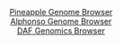<div id="Pineapple_Genome_Browser" align="center">
  <a href="https://igv.org/app/?sessionURL=blob:zZTRbtowFIbfxVKrTQqJnRSCI1VTgA5apnaFZqxUVWQSJ7FI7NR2oIB49xm0aTedVC42TfKFfXTs85_fn70DKyoVExwEwLVR20YIWEAVYj0lVV3SW1JRBYKMlIpaQNKMSsoTCoIdyIjSJJp8MTsLrWsVOA7TdasiPBe28mxSka3gZK3sRFROX5QlWQhJtJDK6UmyEg7LV601XZC6tk1tz247KdHEIWVdCK6EU1Oex2tzXvwrFOeUi4rGVVNqdhQQGz1GY2pn5FM4m4ZJQpUa0811ehmOr8Nv3lU0H3b68.huNIs6s_MpyznRjaSXt8P70bIehDdhGk7d5rsqxnR2lfW8C3jmDc6vXmsmqbpEPup6Xd_tYmMM4yl9_Z96NoOd2HeIO94i0qMixZPJUj9uHvFUzAv5tbh.q28Mwd4CpUgawwFICukHCFoe7Fhtt9M6TFHXgvDgjhQMBE_PFtCSJEuT_rQDelMbWoCiL80RHAsImVIJghaG0EcYu.0L_wJijPbWDjSy_HvWfo4m2Idu6LqdOGOlNiinseK1sgnn9irJ7Hx7opcP_VevfmAhKjbNmtA77Pfm3pLPtpM_eWkBU_p4fabR9yj6J9S9R4itF6eiVg3SqI_4mdsbjLZD1hYPCKuXe7zF8.Gbjwwffp_TzMmErIg2.SZilj95WxHJCNcmsGKKLVjJ9GZmfBRrECDXM9iCRJTCcAhkvvgALWihNvz4G09v_7z_AQ--">Pineapple Genome Browser</a>
</div>
<div id="Alphonso_Genome_Browser" align="center">
  <a href="https://igv.org/app/?sessionURL=blob:zZJda9swFIb_i6BlA8eW5MSJDWU4_VqXtR0JbkhKMbItO2ptSZEU54v892llYzcrNBcbA11IhyOd93317EFLlWaCgwhgF_VchIAD9EKsJ6SRNb0jDdUgKkmtqQMULamiPKcg2oOSaEOS8Vd7c2GM1JHnMSM7DeGVcLXvkobsBCdr7eai8c5FXZNMKGKE0t5QkVZ4rGo7a5oRKV0723d7XkEM8UgtF4Jr4UnKq3Rt30t_ldKKctHQtFnVhr0KSK0eq7FwS_Ipnk7iPKdaj.j2pjiLRzfxg3.ZzK.D83ly_3maBNPTCas4MStFz_DwUqJxOAyu26xi6Fkt1RIm3VCNuif.xenlRjJF9Rnqo4E_6OOBb4NhvKCb_8mzXexI35NZdfGQbbG6fW6o2GRhDTN2G9D5FXzD98EBtchXlgOQL1Q_QtDxYeD0cND5sUUDB8LQpqMEA9HjkwOMIvmLbX_cA7OVlhag6XL1Co4DhCqoAlEnhLCPwhD3uv0uDEN0cPZgpeq_F.1VMg77EMcYB2nJamNRLlLNpXYJ526bl261OzJLfzefzbImWUxf1GZ5gocrFtAl_jJ8jqfJmxTZ4a8faK2.R9M_4e49QlyTHQub_FaMCoorURTr8DaMb5Yo3tz37may.mM8XWv2uGhKoRpibL.t2ONP3lqiGOHGFlqmWcZqZrZTm6JYgwhh32ILclELyyFQVfYBOtBBPfjxN57.4enwHQ--">Alphonso Genome Browser</a>
</div>


<div id="DAF_Genomics_Browser" align="center">
  <a href="https://igv.org/app/?sessionURL=blob:tZFra9swFIb_i2D95JtkxzcIw92yruuyQoNj0lKCYsuxFkvyJDlX8t8nvJbCRhmDDiQhcS7vq_OcwJZIRQUHKUAOHDkQAguoRuxmmHUt.YYZUSCtcauIBSSpiSS8JCA9gRorjfO7r6ay0bpTqetWuLbXhAtGS.Uo38GdrUSvG2JSbeRgho.C451ySsFMssYubrtGcCVcXJZEKdtzO8LXyx02x3NsObQkS9a3mg6qS2PCGKucGhu3lFdk_xcj_0HZLPo.K2bZUH9DDtfVOLu5zub.JL._Cj_c57efizwsLmZ0zbHuJRnT.XFzqfSXvch58b2I2cKMZqpLL9y88z9eTPYdlUSNYQRjP44Q9MHZAq0oe4MAlI2EKQysCMUWCgL76eqPQjMDKShIHx4toCUuNyb94QT0oTOggCI_.oGZBYSsiASpnXheBJMEjYIo8JIEnq0T6GX7xiQ_5XdJ5KEModBZYWb0a9oO4zNCfwbfCuNvnc3.V0xTtN1dzRfZ9nJ6CItVsfZvj5MV8r148QomC7z6rVpIhrUJ_Xo.QcGtUWOE6xcq_vnx_BM-">DAF Genomics Browser</a>
</div>
